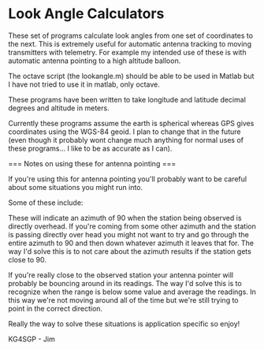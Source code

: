 Look Angle Calculators
======================

These set of programs calculate look angles from one set of coordinates to the next. This is extremely useful for automatic antenna tracking to moving transmitters with telemetry. For example my intended use of these is with automatic antenna pointing to a high altitude balloon.

The octave script (the lookangle.m) should be able to be used in Matlab but I have not tried to use it in matlab, only octave.

These programs have been written to take longitude and latitude decimal degrees and altitude in meters.

Currently these programs assume the earth is spherical whereas GPS gives coordinates using the WGS-84 geoid. I plan to change that in the future (even though it probably wont change much anything for normal uses of these programs... I like to be as accurate as I can).

=== Notes on using these for antenna pointing ===

If you're using this for antenna pointing you'll probably want to be careful about some situations you might run into. 

Some of these include:

These will indicate an azimuth of 90 when the station being observed is directly overhead. If you're coming from some other azimuth and the station is passing directly over head you might not want to try and go through the entire azimuth to 90 and then down whatever azimuth it leaves that for. The way I'd solve this is to not care about the azimuth results if the station gets close to 90.

If you're really close to the observed station your antenna pointer will probably be bouncing around in its readings. The way I'd solve this is to recognize when the range is below some value and average the readings. In this way we're not moving around all of the time but we're still trying to point in the correct direction. 

Really the way to solve these situations is application specific so enjoy!

KG4SGP - Jim
